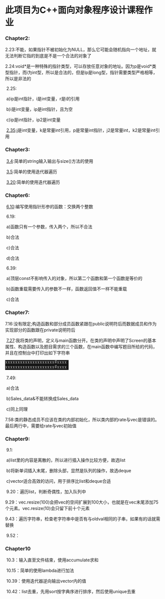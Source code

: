 # 此项目为C++面向对象程序设计课程作业

### Chapter2:

​	2.23:不能，如果指针不被初始化为NULL，那么它可能会随机指向一个地址，就无法判断它指的到底是不是一个合法的对象了

​	2.24:void\*是一种特殊的指针类型，可以存放任意对象的地址。因为p是void\*类型指针，而i为int型，所以是合法的，但是lp是long型，指针需要类型严格相等，所以是非法的

​	2.25:

​		a)ip是int指针，i是int变量，r是i的引用

​		b)i是int变量，ip是int指针，且为空

​		c)ip是int指针，ip2是int变量

​	[2.35](https://github.com/SiberiaHLY/HDU_cppPrimerPractice/blob/master/src/chapter2/2_35.cpp):j是int变量，k是常量int引用，p是常量int指针，j2是常量int，k2是常量int引用

### Chapter3:

​	[3.4](https://github.com/SiberiaHLY/HDU_cppPrimerPractice/blob/master/src/chapter3/3_4.cpp):简单的string输入输出与size()方法的使用

​	[3.5](https://github.com/SiberiaHLY/HDU_cppPrimerPractice/blob/master/src/chapter3/3_5.cpp):简单的使用迭代器遍历

​	[3.20](https://github.com/SiberiaHLY/HDU_cppPrimerPractice/blob/master/src/chapter3/3_20.cpp):简单的使用迭代器遍历

### Chapter6:

​	[6.10](https://github.com/SiberiaHLY/HDU_cppPrimerPractice/blob/master/src/chapter6/6_10.cpp):编写使用指针形参的函数：交换两个整数

​	6.19:

​		a)函数只有一个参数，传入两个，所以不合法

​		b)合法

​		c)合法

​		d)合法

​	6.39:

​		a)顶层const不影响传入的对象，所以第二个函数和第一个函数是等价的

​		b)函数重载需要传入的参数不一样，函数返回值不一样不能重载

​		c)合法

### Chapter7:

​	7.16:没有限定;构造函数和部分成员函数紧跟在public说明符后而数据成员和作为实现部分的函数跟在private说明符后

​	[7.27](https://github.com/SiberiaHLY/HDU_cppPrimerPractice/blob/master/src/chapter7/7_27.cpp):我将类的声明，定义与main函数分开。在类的声明中声明了Screen的基本属性、构造函数以及题目需求的三个函数，在main函数中编写题目所给的代码，并且在控制台中打印出如下字符串

![](https://raw.githubusercontent.com/SiberiaHLY/HDU_cppPrimerPractice/master/src/chapter7/picture1.png)

​	7.49:

​		a)合法

​		b)Sales_data&不能转换成Sales_data

​		c)同上同理

​	7.58:类的静态成员不应该在类的内部初始化，所以类内部的rate与vec是错误的。最后两行中，需要给rate与vec初始值

### Chapter9:

​	9.1:

​		a)list里的内容是离散的，所以进行插入操作比较方便，故选list

​		b)将新单词插入末尾，删除头部，显然是队列的操作，故选deque

​		c)vector适合高效的访问，用于排序比list和deque合适

​	9.20：遍历list，判断奇偶性，加入队列中

​	9.29：vec.resize(100)会把vec的空间扩展到100大小，也就是在vec末尾添加75个元素。vec.resize(10)会只留下前十个元素

​	9.43：遍历字符串，检查老字符串中是否有与oldval相同的子串，如果有的话就需替换

​	9.52：

### Chapter10

​	10.3：输入直至文件结束，使用accumulate求和

​	10.15：简单的使用lambda进行加法

​	10.39：使用迭代器逆向输出vector内的值

​	10.42：list去重，先用sort按字典序进行排序，然后使用unique去重